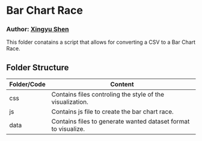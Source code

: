# Bar Chart Race
### Author: [Xingyu Shen](mailto:xs90@duke.edu)

This folder conatains a script that allows for converting a CSV to a Bar Chart Race.

## Folder Structure
| Folder/Code | Content |
| ------------- | ------------- |
| css | Contains files controling the style of the visualization. |
| js | Contains js file to create the bar chart race. |
| data | Contains files to generate wanted dataset format to visualize. |